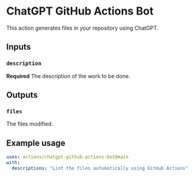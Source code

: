 # ChatGPT GitHub Actions Bot

This action generates files in your repository using ChatGPT.

## Inputs

### `description`

**Required** The description of the work to be done.

## Outputs

### `files`

The files modified.

## Example usage

```yaml
uses: actions/chatgpt-github-actions-bot@main
with:
  descriptions: "Lint the files automatically using GitHub Actions"
```
